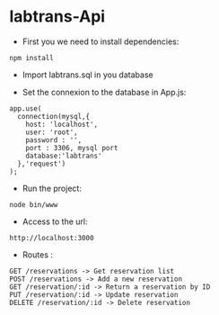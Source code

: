 # labtrans-Api

- First you we need to install dependencies: 
```
npm install
```
- Import labtrans.sql in you database 

- Set the connexion to the database in App.js: 
```
app.use(
  connection(mysql,{
    host: 'localhost',
    user: 'root',
    password : '',
    port : 3306, mysql port
    database:'labtrans'
  },'request')
);
```
- Run the project:
```
node bin/www
```
- Access to the url: 
```
http://localhost:3000
```
- Routes :
```
GET /reservations -> Get reservation list
POST /reservations -> Add a new reservation
GET /reservation/:id -> Return a reservation by ID
PUT /reservation/:id -> Update reservation
DELETE /reservation/:id -> Delete reservation
```
